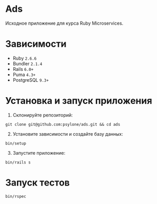 # Ads

Исходное приложение для курса Ruby Microservices.

# Зависимости

- Ruby `2.6.6`
- Bundler `2.1.4`
- Rails `6.0+`
- Puma `4.3+`
- PostgreSQL `9.3+`

# Установка и запуск приложения

1. Склонируйте репозиторий:

```
git clone git@github.com:psylone/ads.git && cd ads
```

2. Установите зависимости и создайте базу данных:

```
bin/setup
```

3. Запустите приложение:

```
bin/rails s
```

# Запуск тестов

```
bin/rspec
```
